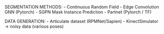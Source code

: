 SEGMENTATION METHODS:
    - Continuous Random Field
    - Edge Convolution GNN (Pytorch)
    - SGPN Mask Instance Prediction
    - Partnet (Pytorch / TF)

DATA GENERATION:
    - Articulate dataset (RPMNet/Sapien)
    - KinectSimulator -> noisy data (various poses)